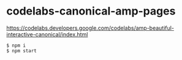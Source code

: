 # codelabs-canonical-amp-pages
https://codelabs.developers.google.com/codelabs/amp-beautiful-interactive-canonical/index.html

```
$ npm i
$ npm start
```
